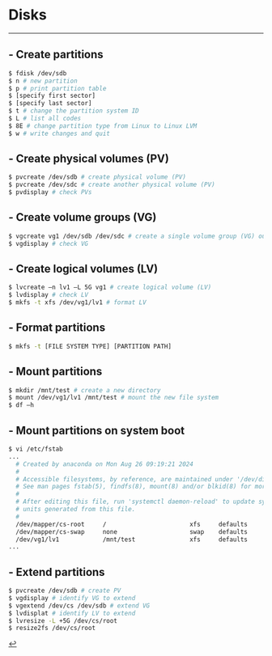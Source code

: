 # Disks
---

## - Create partitions
```bash
$ fdisk /dev/sdb
$ n # new partition
$ p # print partition table
$ [specify first sector]
$ [specify last sector]
$ t # change the partition system ID
$ L # list all codes
$ 8E # change partition type from Linux to Linux LVM
$ w # write changes and quit
```

## - Create physical volumes (PV)
```bash
$ pvcreate /dev/sdb # create physical volume (PV)
$ pvcreate /dev/sdc # create another physical volume (PV)
$ pvdisplay # check PVs
```

## - Create volume groups (VG)
```bash
$ vgcreate vg1 /dev/sdb /dev/sdc # create a single volume group (VG) out of two PVs
$ vgdisplay # check VG
```

## - Create logical volumes (LV)
```bash
$ lvcreate –n lv1 –L 5G vg1 # create logical volume (LV)
$ lvdisplay # check LV
$ mkfs -t xfs /dev/vg1/lv1 # format LV
```

## - Format partitions
```bash
$ mkfs -t [FILE SYSTEM TYPE] [PARTITION PATH]
```

## - Mount partitions
```bash
$ mkdir /mnt/test # create a new directory
$ mount /dev/vg1/lv1 /mnt/test # mount the new file system
$ df –h
```

## - Mount partitions on system boot
```bash
$ vi /etc/fstab
...
  # Created by anaconda on Mon Aug 26 09:19:21 2024
  #
  # Accessible filesystems, by reference, are maintained under '/dev/disk/'.
  # See man pages fstab(5), findfs(8), mount(8) and/or blkid(8) for more info.
  #
  # After editing this file, run 'systemctl daemon-reload' to update systemd
  # units generated from this file.
  #
  /dev/mapper/cs-root     /                       xfs     defaults        0 0
  /dev/mapper/cs-swap     none                    swap    defaults        0 0
  /dev/vg1/lv1            /mnt/test               xfs     defaults        0 0
...
```

## - Extend partitions
```bash
$ pvcreate /dev/sdb # create PV
$ vgdisplay # identify VG to extend
$ vgextend /dev/cs /dev/sdb # extend VG
$ lvdisplat # identify LV to extend
$ lvresize -L +5G /dev/cs/root
$ resize2fs /dev/cs/root
```

[↩️](../Linux.html)
